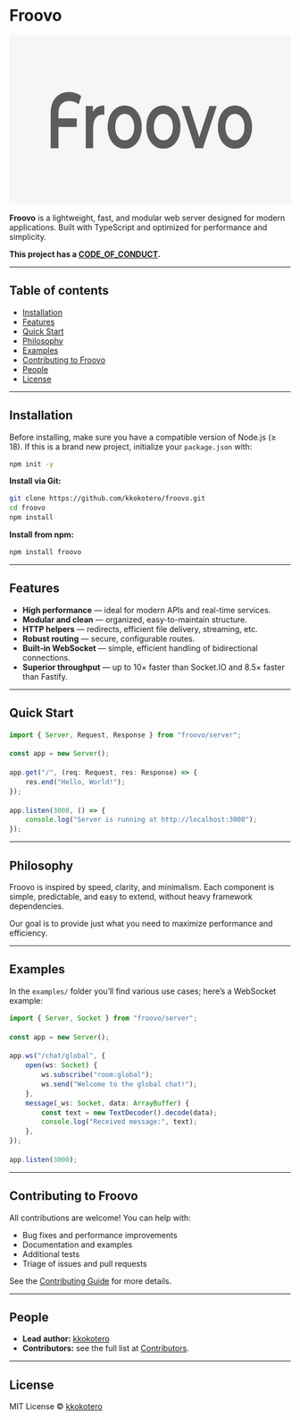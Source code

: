 # Froovo

<img src="./assets/banner.svg" height="300"/>

**Froovo** is a lightweight, fast, and modular web server designed for modern applications. Built with TypeScript and optimized for performance and simplicity.

**This project has a [CODE_OF_CONDUCT][].**

---

## Table of contents

- [Installation](#installation)
- [Features](#features)
- [Quick Start](#quick-start)
- [Philosophy](#philosophy)
- [Examples](#examples)
- [Contributing to Froovo](#contributing-to-froovo)
- [People](#people)
- [License](#license)

---

## Installation

Before installing, make sure you have a compatible version of Node.js (≥ 18). If this is a brand new project, initialize your `package.json` with:

```bash
npm init -y
```

**Install via Git:**

```bash
git clone https://github.com/kkokotero/froovo.git
cd froovo
npm install
```

**Install from npm:**

```bash
npm install froovo
```

---

## Features

- **High performance** — ideal for modern APIs and real-time services.
- **Modular and clean** — organized, easy-to-maintain structure.
- **HTTP helpers** — redirects, efficient file delivery, streaming, etc.
- **Robust routing** — secure, configurable routes.
- **Built‑in WebSocket** — simple, efficient handling of bidirectional connections.
- **Superior throughput** — up to 10× faster than Socket.IO and 8.5× faster than Fastify.

---

## Quick Start

```ts
import { Server, Request, Response } from "froovo/server";

const app = new Server();

app.get("/", (req: Request, res: Response) => {
    res.end("Hello, World!");
});

app.listen(3000, () => {
    console.log("Server is running at http://localhost:3000");
});
```

---

## Philosophy

Froovo is inspired by speed, clarity, and minimalism. Each component is simple, predictable, and easy to extend, without heavy framework dependencies.

Our goal is to provide just what you need to maximize performance and efficiency.

---

## Examples

In the `examples/` folder you’ll find various use cases; here’s a WebSocket example:

```ts
import { Server, Socket } from "froovo/server";

const app = new Server();

app.ws("/chat/global", {
    open(ws: Socket) {
        ws.subscribe("room:global");
        ws.send("Welcome to the global chat!");
    },
    message(_ws: Socket, data: ArrayBuffer) {
        const text = new TextDecoder().decode(data);
        console.log("Received message:", text);
    },
});

app.listen(3000);
```

---

## Contributing to Froovo

All contributions are welcome! You can help with:

- Bug fixes and performance improvements
- Documentation and examples
- Additional tests
- Triage of issues and pull requests

See the [Contributing Guide](CONTRIBUTING.md) for more details.

---

## People

- **Lead author:** [kkokotero](https://github.com/kkokotero)
- **Contributors:** see the full list at [Contributors](https://github.com/kkokotero/froovo/graphs/contributors).

---

## License

MIT License © [kkokotero](https://github.com/kkokotero)

[CODE_OF_CONDUCT]: ./CODE_OF_CONDUCT.md
[CONTRIBUTING.md]: ./CONTRIBUTING.md
[LICENSE]: ./LICENSE.md
